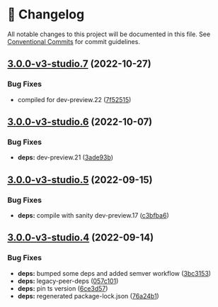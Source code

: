 <!-- markdownlint-disable --><!-- textlint-disable -->

# 📓 Changelog

All notable changes to this project will be documented in this file. See
[Conventional Commits](https://conventionalcommits.org) for commit guidelines.

## [3.0.0-v3-studio.7](https://github.com/sanity-io/color-input/compare/v3.0.0-v3-studio.6...v3.0.0-v3-studio.7) (2022-10-27)

### Bug Fixes

- compiled for dev-preview.22 ([7f52515](https://github.com/sanity-io/color-input/commit/7f52515144fcf7699854b1f0a16b4b55f615afe7))

## [3.0.0-v3-studio.6](https://github.com/sanity-io/color-input/compare/v3.0.0-v3-studio.5...v3.0.0-v3-studio.6) (2022-10-07)

### Bug Fixes

- **deps:** dev-preview.21 ([3ade93b](https://github.com/sanity-io/color-input/commit/3ade93bf6b14934a762c79819ac34bcbdae8919e))

## [3.0.0-v3-studio.5](https://github.com/sanity-io/color-input/compare/v3.0.0-v3-studio.4...v3.0.0-v3-studio.5) (2022-09-15)

### Bug Fixes

- **deps:** compile with sanity dev-preview.17 ([c3bfba6](https://github.com/sanity-io/color-input/commit/c3bfba6bfb27c43bdb31fe1f299ee749f8375cc9))

## [3.0.0-v3-studio.4](https://github.com/sanity-io/color-input/compare/v3.0.0-v3-studio.3...v3.0.0-v3-studio.4) (2022-09-14)

### Bug Fixes

- **deps:** bumped some deps and added semver workflow ([3bc3153](https://github.com/sanity-io/color-input/commit/3bc315323794555961cf8506ac7dd3ce25eaa773))
- **deps:** legacy-peer-deps ([057c101](https://github.com/sanity-io/color-input/commit/057c10153ecbd8567c443c5ea12be3dadfadc1b2))
- **deps:** pin ts version ([6ce3d57](https://github.com/sanity-io/color-input/commit/6ce3d57e8ca415b06b0cc766826ec09fb7c6b40c))
- **deps:** regenerated package-lock.json ([76a24b1](https://github.com/sanity-io/color-input/commit/76a24b10189dd18885b59c30df7dca780a1e0a55))
